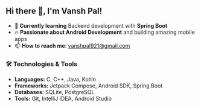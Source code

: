## Hi there 👋, I'm **Vansh Pal**!

- 🌱 **Currently learning** Backend development with **Spring Boot**
- 🔥 **Passionate about Android Development** and building amazing mobile apps
- 📫 **How to reach me**: [vanshpal921@gmail.com](mailto:vanshpal921@gmail.com)





### 🛠️ Technologies & Tools

- **Languages:** C, C++, Java, Kotlin
- **Frameworks:** Jetpack Compose, Android SDK, Spring Boot
- **Databases:** SQLite, PostgreSQL
- **Tools:** Git, IntelliJ IDEA, Android Studio

<!--
**vanshpal122/vanshpal122** is a ✨ _special_ ✨ repository because its `README.md` (this file) appears on your GitHub profile.

Here are some ideas to get you started:

- 🔭 I’m currently working on ...
- 
- 👯 I’m looking to collaborate on ...
- 🤔 I’m looking for help with ...
- 💬 Ask me about ...

- 😄 Pronouns: ...
- ⚡ Fun fact: ...
-->
